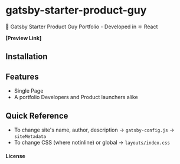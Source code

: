 # gatsby-starter-product-guy

🚀 Gatsby Starter Product Guy Portfolio - Developed in ⚛️ React

**[Preview Link]**

## Installation

## Features

* Single Page
* A portfolio Developers and Product launchers alike

## Quick Reference

* To change site's name, author, description -> `gatsby-config.js` -> `siteMetadata`
* To change CSS (where notinline) or global -> `layouts/index.css`

#### License
